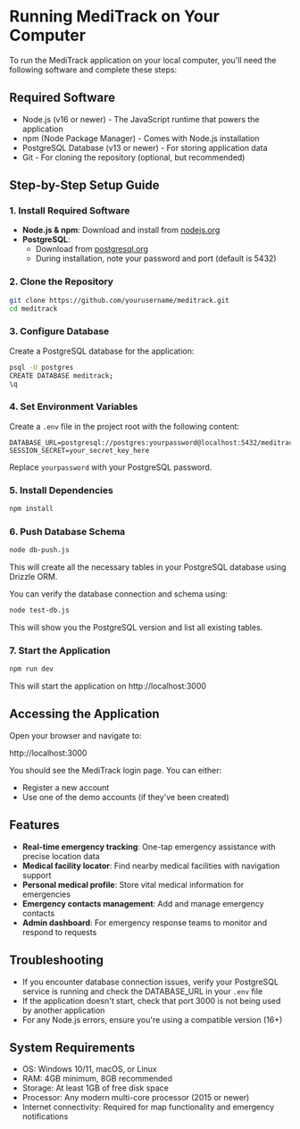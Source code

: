 # Running MediTrack on Your Computer

To run the MediTrack application on your local computer, you'll need the following software and complete these steps:

## Required Software
- Node.js (v16 or newer) - The JavaScript runtime that powers the application
- npm (Node Package Manager) - Comes with Node.js installation
- PostgreSQL Database (v13 or newer) - For storing application data
- Git - For cloning the repository (optional, but recommended)

## Step-by-Step Setup Guide

### 1. Install Required Software
- **Node.js & npm**: Download and install from [nodejs.org](https://nodejs.org)
- **PostgreSQL**:
  - Download from [postgresql.org](https://postgresql.org)
  - During installation, note your password and port (default is 5432)

### 2. Clone the Repository
```bash
git clone https://github.com/yourusername/meditrack.git
cd meditrack
```

### 3. Configure Database
Create a PostgreSQL database for the application:

```bash
psql -U postgres
CREATE DATABASE meditrack;
\q
```

### 4. Set Environment Variables
Create a `.env` file in the project root with the following content:

```
DATABASE_URL=postgresql://postgres:yourpassword@localhost:5432/meditrack
SESSION_SECRET=your_secret_key_here
```
Replace `yourpassword` with your PostgreSQL password.

### 5. Install Dependencies
```bash
npm install
```

### 6. Push Database Schema
```bash
node db-push.js
```
This will create all the necessary tables in your PostgreSQL database using Drizzle ORM.

You can verify the database connection and schema using:
```bash
node test-db.js
```
This will show you the PostgreSQL version and list all existing tables.

### 7. Start the Application
```bash
npm run dev
```
This will start the application on http://localhost:3000

## Accessing the Application
Open your browser and navigate to:

http://localhost:3000

You should see the MediTrack login page. You can either:
- Register a new account
- Use one of the demo accounts (if they've been created)

## Features
- **Real-time emergency tracking**: One-tap emergency assistance with precise location data
- **Medical facility locator**: Find nearby medical facilities with navigation support
- **Personal medical profile**: Store vital medical information for emergencies
- **Emergency contacts management**: Add and manage emergency contacts
- **Admin dashboard**: For emergency response teams to monitor and respond to requests

## Troubleshooting
- If you encounter database connection issues, verify your PostgreSQL service is running and check the DATABASE_URL in your `.env` file
- If the application doesn't start, check that port 3000 is not being used by another application
- For any Node.js errors, ensure you're using a compatible version (16+)

## System Requirements
- OS: Windows 10/11, macOS, or Linux
- RAM: 4GB minimum, 8GB recommended
- Storage: At least 1GB of free disk space
- Processor: Any modern multi-core processor (2015 or newer)
- Internet connectivity: Required for map functionality and emergency notifications